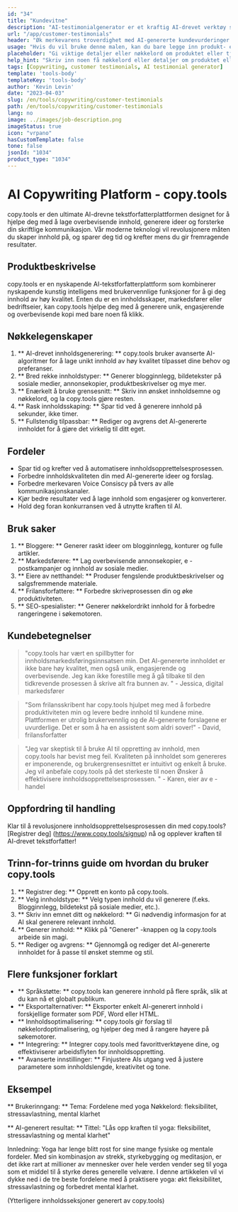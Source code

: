```yaml
---
id: "34"
title: "Kundevitne"
description: "AI-testimonialgenerator er et kraftig AI-drevet verktøy som hjelper til med å skape realistiske og engasjerende kundeavtaler for dine produkter eller tjenester.  Spar tid og krefter ved å generere autentiske klingende attester som fremhever fordelene og verdien av tilbudene dine."
url: "/app/customer-testimonials"
header: "Øk merkevarens troverdighet med AI-genererte kundevurderinger."
usage: "Hvis du vil bruke denne malen, kan du bare legge inn produkt- eller tjenestenavn, nøkkelord eller nøkkelfunksjoner, sammen med alle kundenavn eller steder du vil ta med.  Dette verktøyet vil deretter generere en overbevisende og engasjerende kundeavtale basert på innspillene dine."
placeholder: "Gi viktige detaljer eller nøkkelord om produktet eller tjenesten, f.eks.  Produktnavn som 'Yoga Mat', nøkkelfunksjoner som 'sklisikker', 'miljøvennlig', eller kundenavn og lokasjoner (valgfritt)."
help_hint: "Skriv inn noen få nøkkelord eller detaljer om produktet eller tjenesten din, så oppretter vi en overbevisende kundeavtale basert på innspillene dine.  Eventuelt kan du også oppgi kundenavn og lokasjoner."
tags: [Copywriting, customer testimonials, AI testimonial generator]
template: 'tools-body'
templateKey: 'tools-body'
author: 'Kevin Levin'
date: "2023-04-03"
slug: /en/tools/copywriting/customer-testimonials
path: /en/tools/copywriting/customer-testimonials
lang: no
image: ../images/job-description.png
imageStatus: true
icon: "vrpano"
hasCustomTemplate: false
tone: false
jsonId: "1034"
product_type: "1034"
---
```

# AI Copywriting Platform - copy.tools

copy.tools er den ultimate AI-drevne tekstforfatterplattformen designet for å hjelpe deg med å lage overbevisende innhold, generere ideer og forsterke din skriftlige kommunikasjon.  Vår moderne teknologi vil revolusjonere måten du skaper innhold på, og sparer deg tid og krefter mens du gir fremragende resultater.

## Produktbeskrivelse

copy.tools er en nyskapende AI-tekstforfatterplattform som kombinerer nyskapende kunstig intelligens med brukervennlige funksjoner for å gi deg innhold av høy kvalitet.  Enten du er en innholdsskaper, markedsfører eller bedriftseier, kan copy.tools hjelpe deg med å generere unik, engasjerende og overbevisende kopi med bare noen få klikk.

## Nøkkelegenskaper

1. ** AI-drevet innholdsgenerering: ** copy.tools bruker avanserte AI-algoritmer for å lage unikt innhold av høy kvalitet tilpasset dine behov og preferanser.
 2. ** Bred rekke innholdstyper: ** Generer blogginnlegg, bildetekster på sosiale medier, annonsekopier, produktbeskrivelser og mye mer.
 3. ** Enærkelt å bruke grensesnitt: ** Skriv inn ønsket innholdsemne og nøkkelord, og la copy.tools gjøre resten.
 4. ** Rask innholdsskaping: ** Spar tid ved å generere innhold på sekunder, ikke timer.
 5. ** Fullstendig tilpassbar: ** Rediger og avgrens det AI-genererte innholdet for å gjøre det virkelig til ditt eget.

## Fordeler

- Spar tid og krefter ved å automatisere innholdsopprettelsesprosessen.
 - Forbedre innholdskvaliteten din med AI-genererte ideer og forslag.
 - Forbedre merkevaren Voice Consiscy på tvers av alle kommunikasjonskanaler.
 - Kjør bedre resultater ved å lage innhold som engasjerer og konverterer.
 - Hold deg foran konkurransen ved å utnytte kraften til AI.

## Bruk saker

1. ** Bloggere: ** Generer raskt ideer om blogginnlegg, konturer og fulle artikler.
 2. ** Markedsførere: ** Lag overbevisende annonsekopier, e -postkampanjer og innhold av sosiale medier.
 3. ** Eiere av netthandel: ** Produser fengslende produktbeskrivelser og salgsfremmende materiale.
 4. ** Frilansforfattere: ** Forbedre skriveprosessen din og øke produktiviteten.
 5. ** SEO-spesialister: ** Generer nøkkelordrikt innhold for å forbedre rangeringene i søkemotoren.

## Kundebetegnelser

> "copy.tools har vært en spillbytter for innholdsmarkedsføringsinnsatsen min. Det AI-genererte innholdet er ikke bare høy kvalitet, men også unik, engasjerende og overbevisende. Jeg kan ikke forestille meg å gå tilbake til den tidkrevende prosessen  å skrive alt fra bunnen av. "  - Jessica, digital markedsfører

> "Som frilansskribent har copy.tools hjulpet meg med å forbedre produktiviteten min og levere bedre innhold til kundene mine. Plattformen er utrolig brukervennlig og de AI-genererte forslagene er uvurderlige. Det er som å ha en assistent som aldri sover!"  - David, frilansforfatter

> "Jeg var skeptisk til å bruke AI til oppretting av innhold, men copy.tools har bevist meg feil. Kvaliteten på innholdet som genereres er imponerende, og brukergrensesnittet er intuitivt og enkelt å bruke. Jeg vil anbefale copy.tools på det sterkeste til noen  Ønsker å effektivisere innholdsopprettelsesprosessen. "  - Karen, eier av e -handel

## Oppfordring til handling

Klar til å revolusjonere innholdsopprettelsesprosessen din med copy.tools?  [Registrer deg] (https://www.copy.tools/signup) nå og opplever kraften til AI-drevet tekstforfatter!

## Trinn-for-trinns guide om hvordan du bruker copy.tools

1. ** Registrer deg: ** Opprett en konto på copy.tools.
 2. ** Velg innholdstype: ** Velg typen innhold du vil generere (f.eks. Blogginnlegg, bildetekst på sosiale medier, etc.).
 3. ** Skriv inn emnet ditt og nøkkelord: ** Gi nødvendig informasjon for at AI skal generere relevant innhold.
 4. ** Generer innhold: ** Klikk på "Generer" -knappen og la copy.tools arbeide sin magi.
 5. ** Rediger og avgrens: ** Gjennomgå og rediger det AI-genererte innholdet for å passe til ønsket stemme og stil.

## Flere funksjoner forklart

- ** Språkstøtte: ** copy.tools kan generere innhold på flere språk, slik at du kan nå et globalt publikum.
 - ** Eksportalternativer: ** Eksporter enkelt AI-generert innhold i forskjellige formater som PDF, Word eller HTML.
 - ** Innholdsoptimalisering: ** copy.tools gir forslag til nøkkelordoptimalisering, og hjelper deg med å rangere høyere på søkemotorer.
 - ** Integrering: ** Integrer copy.tools med favorittverktøyene dine, og effektiviserer arbeidsflyten for innholdsoppretting.
 - ** Avanserte innstillinger: ** Finjustere AIs utgang ved å justere parametere som innholdslengde, kreativitet og tone.

## Eksempel

** Brukerinngang: **
 Tema: Fordelene med yoga
 Nøkkelord: fleksibilitet, stressavlastning, mental klarhet

** AI-generert resultat: **
 Tittel: "Lås opp kraften til yoga: fleksibilitet, stressavlastning og mental klarhet"

Innledning: Yoga har lenge blitt rost for sine mange fysiske og mentale fordeler.  Med sin kombinasjon av strekk, styrkebygging og meditasjon, er det ikke rart at millioner av mennesker over hele verden vender seg til yoga som et middel til å styrke deres generelle velvære.  I denne artikkelen vil vi dykke ned i de tre beste fordelene med å praktisere yoga: økt fleksibilitet, stressavlastning og forbedret mental klarhet.

(Ytterligere innholdsseksjoner generert av copy.tools)

